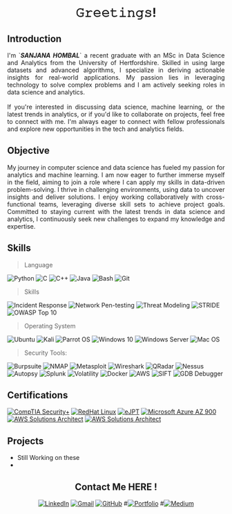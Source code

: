 <h1 align="center">𝙶𝚛𝚎𝚎𝚝𝚒𝚗𝚐𝚜! </h1>


## Introduction

<div align="justify">
I'm `<i><b>SANJANA HOMBAL</b></i>` a recent graduate with an MSc in Data Science and Analytics from the University of Hertfordshire. Skilled in using large datasets and advanced algorithms, I specialize in deriving actionable insights for real-world applications. My passion lies in leveraging technology to solve complex problems and I am actively seeking roles in data science and analytics.
</br>
</br>
If you're interested in discussing data science, machine learning, or the latest trends in analytics, or if you'd like to collaborate on projects, feel free to connect with me. I'm always eager to connect with fellow professionals and explore new opportunities in the tech and analytics fields.
</div>

## Objective

<div align="justify">
My journey in computer science and data science has fueled my passion for analytics and machine learning. I am now eager to further immerse myself in the field, aiming to join a role where I can apply my skills in data-driven problem-solving. I thrive in challenging environments, using data to uncover insights and deliver solutions. I enjoy working collaboratively with cross-functional teams, leveraging diverse skill sets to achieve project goals. Committed to staying current with the latest trends in data science and analytics, I continuously seek new challenges to expand my knowledge and expertise.
</div>

## Skills

> Language

![Python](https://img.shields.io/badge/-Python-000000?style=for-the-badge&logo=Python&logoColor=3776AB)
![C](https://img.shields.io/badge/-C-000000?style=for-the-badge&logo=C&logoColor=A8B9CC)
![C++](https://img.shields.io/badge/-C++-000000?style=for-the-badge&logo=C%2B%2B&logoColor=00599C)
![Java](https://img.shields.io/badge/-Java-000000?style=for-the-badge&logo=Java&logoColor=007396)
![Bash](https://img.shields.io/badge/-Bash-000000?style=for-the-badge&logo=GNU%20Bash&logoColor=4EAA25)
![Git](https://img.shields.io/badge/-Git-000000?style=for-the-badge&logo=Git&logoColor=F05032)

> Skills

![Incident Response](https://img.shields.io/badge/-Incident%20Response-000000?style=for-the-badge&logoColor=FFA500)
![Network Pen-testing](https://img.shields.io/badge/-Network%20Pen--testing-000000?style=for-the-badge&logoColor=990000)
![Threat Modeling](https://img.shields.io/badge/-Threat%20Modeling-000000?style=for-the-badge&logoColor=FF6347)
![STRIDE](https://img.shields.io/badge/-STRIDE-000000?style=for-the-badge&logoColor=1E90FF)
![OWASP Top 10](https://img.shields.io/badge/-OWASP%20Top%2010-000000?style=for-the-badge&logoColor=212121)

> Operating System

![Ubuntu](https://img.shields.io/badge/-Ubuntu-000000?style=for-the-badge&logo=ubuntu&logoColor=E95420)
![Kali](https://img.shields.io/badge/-Kali-000000?style=for-the-badge&logo=kali-linux&logoColor=557C94)
![Parrot OS](https://img.shields.io/badge/-Parrot%20OS-000000?style=for-the-badge&logo=parrot&logoColor=33aADD)
![Windows 10](https://img.shields.io/badge/-Windows%2010-000000?style=for-the-badge&logo=windows&logoColor=0078D6)
![Windows Server](https://img.shields.io/badge/-Windows%20Server-000000?style=for-the-badge&logo=windows&logoColor=0078D6)
![Mac OS](https://img.shields.io/badge/-Mac%20OS-000000?style=for-the-badge&logo=apple&logoColor=white)

> Security Tools:

![Burpsuite](https://img.shields.io/badge/-Burpsuite-000000?style=for-the-badge&logo=burpsuite&logoColor=FF4500)
![NMAP](https://img.shields.io/badge/-NMAP-000000?style=for-the-badge&logo=nmap&logoColor=990000)
![Metasploit](https://img.shields.io/badge/-Metasploit%20Framework-000000?style=for-the-badge&logo=metasploit&logoColor=34495E)
![Wireshark](https://img.shields.io/badge/-Wireshark-000000?style=for-the-badge&logo=wireshark&logoColor=1679A7)
![QRadar](https://img.shields.io/badge/-QRadar-000000?style=for-the-badge&logo=qradar&logoColor=062055)
![Nessus](https://img.shields.io/badge/-Nessus-000000?style=for-the-badge&logo=nessus&logoColor=0489B1)
![Autopsy](https://img.shields.io/badge/-Autopsy-000000?style=for-the-badge&logo=autopsy&logoColor=1E90FF)
![Splunk](https://img.shields.io/badge/-Splunk-000000?style=for-the-badge&logo=splunk&logoColor=white)
![Volatility](https://img.shields.io/badge/-Volatility-000000?style=for-the-badge&logo=volatility&logoColor=990000)
![Docker](https://img.shields.io/badge/-Docker-000000?style=for-the-badge&logo=docker&logoColor=2496ED)
![AWS](https://img.shields.io/badge/-AWS-000000?style=for-the-badge&logo=amazon-aws&logoColor=232F3E)
![SIFT](https://img.shields.io/badge/-SIFT-000000?style=for-the-badge&logoColor=1E90FF)
![GDB Debugger](https://img.shields.io/badge/-GDB%20Debugger-000000?style=for-the-badge&logo=gdb&logoColor=FF6347)

## Certifications

[![CompTIA Security+](https://img.shields.io/badge/-Security%2B-000?style=for-the-badge&logo=CompTIA&logoColor=white)](https://www.comptia.org/certifications/security)
[![RedHat Linux](https://img.shields.io/badge/-RedHat%20Linux-000?style=for-the-badge&logo=Red%20Hat&logoColor=white)](https://www.redhat.com/en/services/certification/rhcsa)
[![eJPT](https://img.shields.io/badge/-eJPT-000?style=for-the-badge&logo=eLearnSecurity&logoColor=white)](https://www.elearnsecurity.com/certification/ejpt/)
[![Microsoft Azure AZ 900](https://img.shields.io/badge/-AZ%20900-000?style=for-the-badge&logo=Microsoft%20Azure&logoColor=white)](https://learn.microsoft.com/en-us/certifications/exam-az-900)
[![AWS Solutions Architect](https://img.shields.io/badge/-AWS%20Solutions%20Architect-000?style=for-the-badge&logo=Amazon%20AWS&logoColor=white)](https://aws.amazon.com/certification/certified-solutions-architect-associate/)
[![AWS Solutions Architect](https://img.shields.io/badge/-AWS%20Solutions%20Architect-000?style=for-the-badge&logo=Amazon%20AWS&logoColor=white)](https://aws.amazon.com/certification/certified-solutions-architect-associate/)

## Projects

- Still Working on these
- 

<div align="center">

## Contact Me HERE !

[![LinkedIn](https://img.shields.io/badge/-Sanjana%20H-000?style=for-the-badge&logo=linkedin&logoColor=0072b1)](https://www.linkedin.com/in/karthik-rudrappa/)
[![Gmail](https://img.shields.io/badge/-Sanjana%20H-000?style=for-the-badge&logo=gmail&logoColor=D14836)](mailto:kennikarthik@gmail.com)
[![GitHub](https://img.shields.io/badge/-Sanjana%20H-000?style=for-the-badge&logo=github&logoColor=white)](https://github.com/Kenni001)
#[![Portfolio](https://img.shields.io/badge/-Portfolio-000?style=for-the-badge&logo=react&logoColor=4CAF50)](https://kenni001.github.io/Terminal_Portfolio/)
#[![Medium](https://img.shields.io/badge/-Medium-000?style=for-the-badge&logo=medium&logoColor=white)](https://medium.com/@yourusername)

</div>

